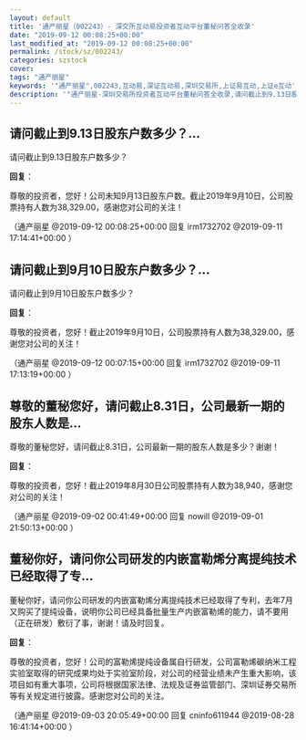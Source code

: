 ```yaml
---
layout: default
title: '通产丽星（002243）- 深交所互动易投资者互动平台董秘问答全收录'
date: "2019-09-12 00:08:25+00:00"
last_modified_at: "2019-09-12 00:08:25+00:00"
permalink: /stock/sz/002243/
categories: szstock
cover: 
tags: "通产丽星"
keywords: '"通产丽星",002243,互动易,深证互动易,深圳交易所,上证易互动,上证e互动'
description: '"通产丽星-深圳交易所投资者互动平台董秘问答全收录,请问截止到9.13日股东户数多少？"'
---
```


## 请问截止到9.13日股东户数多少？...

请问截止到9.13日股东户数多少？

**回复**：

尊敬的投资者，您好！公司未知9月13日股东户数。截止2019年9月10日，公司股票持有人数为38,329.00，感谢您对公司的关注！ 

（通产丽星  @2019-09-12 00:08:25+00:00 回复 irm1732702  @2019-09-11 17:14:41+00:00 ）

## 请问截止到9月10日股东户数多少？...

请问截止到9月10日股东户数多少？

**回复**：

尊敬的投资者，您好！截止2019年9月10日，公司股票持有人数为38,329.00，感谢您对公司的关注！ 

（通产丽星  @2019-09-12 00:07:15+00:00 回复 irm1732702  @2019-09-11 17:13:19+00:00 ）

## 尊敬的董秘您好，请问截止8.31日，公司最新一期的股东人数是...

尊敬的董秘您好，请问截止8.31日，公司最新一期的股东人数是多少？谢谢！

**回复**：

尊敬的投资者，您好！截止2019年8月30日公司股票持有人数为38,940，感谢您对公司的关注！ 

（通产丽星  @2019-09-02 00:41:49+00:00 回复 nowill  @2019-09-01 21:50:13+00:00 ）

## 董秘你好，请问你公司研发的内嵌富勒烯分离提纯技术已经取得了专...

董秘你好，请问你公司研发的内嵌富勒烯分离提纯技术已经取得了专利，去年7月又购买了提纯设备，说明你公司已经具备批量生产内嵌富勒烯的能力，请不要用（正在研发）敷衍了事，谢谢！请及时回复。

**回复**：

尊敬的投资者，您好！公司的富勒烯提纯设备属自行研发，公司富勒烯碳纳米工程实验室取得的研究成果均处于实验室阶段，对公司的经营业绩未产生重大影响，该项目如有重大事项，公司将根据国家法律、法规及证券监管部门、深圳证券交易所等有关规定进行披露。感谢您对公司的关注。 

（通产丽星  @2019-09-03 20:05:49+00:00 回复 cninfo611944  @2019-08-28 16:41:14+00:00 ）


